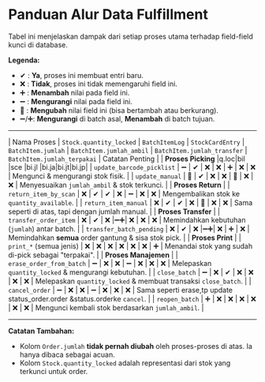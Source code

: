 # Panduan Alur Data Fulfillment

Tabel ini menjelaskan dampak dari setiap proses utama terhadap field-field kunci di database.

**Legenda:**
*   ✔ : **Ya**, proses ini membuat entri baru.
*   ❌ : **Tidak**, proses ini tidak memengaruhi field ini.
*   ➕ : **Menambah** nilai pada field ini.
*   ➖ : **Mengurangi** nilai pada field ini.
*   🔄 : **Mengubah** nilai field ini (bisa bertambah atau berkurang).
*   ➖/➕: **Mengurangi** di batch asal, **Menambah** di batch tujuan.

---

| Nama Proses | `Stock.quantity_locked` | `BatchItemLog` | `StockCardEntry` | `BatchItem.jumlah` | `BatchItem.jumlah_ambil` | `BatchItem.jumlah_transfer` | `BatchItem.jumlah_terpakai` | Catatan Penting | 
| **Proses Picking**        |q.loc|bil |sce |bi.jl |bi.ja|bi.jt|bi.jp|
| `update_barcode_picklist` | ➖ | ✔  | ❌ | ❌  | ➕  | ❌ | ❌ | Mengunci & mengurangi stok fisik. |
| `update_manual`           | 🔄 | ✔  | ❌ | ❌  | 🔄  | ❌ | ❌ | Menyesuaikan `jumlah_ambil` & stok terkunci. |
| **Proses Return** |
| `return_item_by_scan`     | ❌ | ✔  | ✔  | ❌  | ➖  | ❌ | ❌ | Mengembalikan stok ke `quantity_available`. |
| `return_item_manual`      | ❌ | ✔  | ✔  | ❌  | 🔄  | ❌ | ❌ | Sama seperti di atas, tapi dengan jumlah manual. |
| **Proses Transfer** |
| `transfer_order_item`     | ❌ | ✔  | ❌ |➖➕| ❌  | ❌ | ❌ | Memindahkan kebutuhan (`jumlah`) antar batch. |
| `transfer_batch_pending`  | ❌ | ✔  | ❌ |➖➕| ❌  | ➕ | ❌ | Memindahkan **semua** order gantung & sisa stok pick. |
| **Proses Print** |
| `print_*` (semua jenis)   | ❌ | ❌ | ❌ | ❌  | ❌ | ❌ | ➕ | Menandai stok yang sudah di-pick sebagai "terpakai". |
| **Proses Manajemen** |
| `erase_order_from_batch`  | ➖ | ❌ | ❌ | ➖  | ❌ | ❌ | ❌ | Melepaskan `quantity_locked` & mengurangi kebutuhan. |
| `close_batch`             | ➖ | ❌ | ✔  | ❌  | ❌ | ❌ | ❌ | Melepaskan `quantity_locked` & membuat transaksi `close_batch`. |
| `cancel_order`           | ➖  | ❌ | ❌ | ➖  | ❌ | ❌ | ❌ | Sama seperti erase,tp update status_order.order &status.orderke `cancel`. |
| `reopen_batch`            | ➕ | ❌ | ❌ | ❌  | ❌ | ❌ | ❌ | Mengunci kembali stok berdasarkan `jumlah_ambil`. |

---
**Catatan Tambahan:**
*   Kolom `Order.jumlah` **tidak pernah diubah** oleh proses-proses di atas. Ia hanya dibaca sebagai acuan.
*   Kolom `Stock.quantity_locked` adalah representasi dari stok yang terkunci untuk order.
